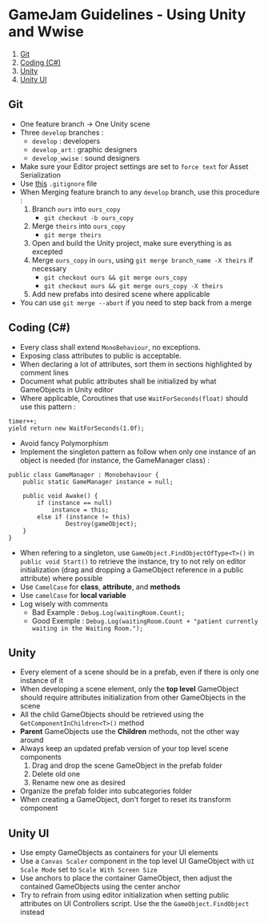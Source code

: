 # GameJam Guidelines - Using Unity and Wwise
1. [Git](#git)
2. [Coding (C#)](#coding-c)
3. [Unity](#unity)
4. [Unity UI](#unity-ui)
## Git
- One feature branch -> One Unity scene
- Three `develop` branches :
	- `develop` : developers
	- `develop_art` : graphic designers
	- `develop_wwise` : sound designers
- Make sure your Editor project settings are set to `force text` for Asset Serialization
- Use  [this](https://pastebin.com/8pkAUhfW) `.gitignore` file
- When Merging feature branch to any `develop` branch, use this procedure : 
	1. Branch `ours` into `ours_copy` 
		- `git checkout -b ours_copy`
	2. Merge `theirs` into `ours_copy` 
		- `git merge theirs`
	3. Open and build the Unity project, make sure everything is as excepted
	4. Merge `ours_copy` in `ours`, using `git merge branch_name -X theirs` if necessary
		- `git checkout ours && git merge ours_copy`
		- `git checkout ours && git merge ours_copy -X theirs`
	5. Add new prefabs into desired scene where applicable
- You can use `git merge --abort` if you need to step back from a merge
## Coding (C#)
- Every class shall extend `MonoBehaviour`, no exceptions.
- Exposing class attributes to public is acceptable.
- When declaring a lot of attributes, sort them in sections highlighted by comment lines
- Document what public attributes shall be initialized by what GameObjects in Unity editor
- Where applicable, Coroutines that use `WaitForSeconds(float)` should use this pattern : 
```
timer++;
yield return new WaitForSeconds(1.0f);
```
- Avoid fancy Polymorphism
- Implement the singleton pattern as follow when only one instance of an object is needed (for instance, the GameManager class) :
```
public class GameManager : Monobehaviour {
	public static GameManager instance = null;
	
	public void Awake() {
		if (instance == null)
			instance = this;
		else if (instance != this)
	      		Destroy(gameObject);
	}
}
```
- When refering to a singleton, use `GameObject.FindObjectOfType<T>()` in `public void Start()` to retrieve the instance, try to not rely on editor initialization (drag and dropping a GameObject reference in a public attribute) where possible
- Use `CamelCase` for **class**, **attribute**, and **methods**
- Use `camelCase` for **local variable**
- Log wisely with comments
	- Bad Example : `Debug.Log(waitingRoom.Count);`
	- Good Exemple : `Debug.Log(waitingRoom.Count + "patient currently waiting in the Waiting Room.");`
## Unity
- Every element of a scene should be in a prefab, even if there is only one instance of it
- When developing a scene element, only the **top level** GameObject should require attributes initialization from other GameObjects in the scene
-  All the child GameObjects should be retrieved using the `GetComponentInChildren<T>()` method
- **Parent** GameObjects use the **Children** methods, not the other way around
- Always keep an updated prefab version of your top level scene components
	1. Drag and drop the scene GameObject in the prefab folder
	2. Delete old one
	3. Rename new one as desired
- Organize the prefab folder into subcategories folder
- When creating a GameObject, don't forget to reset its transform component
## Unity UI
- Use empty GameObjects as containers for your UI elements
- Use a `Canvas Scaler` component in the top level UI GameObject with `UI Scale Mode` set to `Scale With Screen Size` 
- Use anchors to place the container GameObject, then adjust the contained GameObjects using the center anchor
- Try to refrain from using editor initialization when setting public attributes on UI Controllers script. Use the the `GameObject.FindObject` instead
